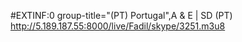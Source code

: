 #EXTINF:0 group-title="(PT) Portugal",A & E | SD (PT)
http://5.189.187.55:8000/live/Fadil/skype/3251.m3u8
